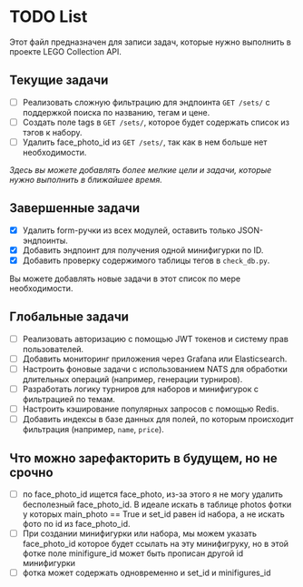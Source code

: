 # TODO List

Этот файл предназначен для записи задач, которые нужно выполнить в проекте LEGO Collection API.

## Текущие задачи

- [ ] Реализовать сложную фильтрацию для эндпоинта `GET /sets/` с поддержкой поиска по названию, тегам и цене.
- [ ] Создать поле tags в `GET /sets/`, которое будет содержать список из тэгов к набору.
- [ ] Удалить face_photo_id из `GET /sets/`, так как в нем больше нет необходимости.

_Здесь вы можете добавлять более мелкие цели и задачи, которые нужно выполнить в ближайшее время._

## Завершенные задачи

- [x] Удалить form-ручки из всех модулей, оставить только JSON-эндпоинты.
- [x] Добавить эндпоинт для получения одной минифигурки по ID.
- [x] Добавить проверку содержимого таблицы тегов в `check_db.py`.

Вы можете добавлять новые задачи в этот список по мере необходимости.

## Глобальные задачи

- [ ] Реализовать авторизацию с помощью JWT токенов и систему прав пользователей.
- [ ] Добавить мониторинг приложения через Grafana или Elasticsearch.
- [ ] Настроить фоновые задачи с использованием NATS для обработки длительных операций (например, генерации турниров).
- [ ] Разработать логику турниров для наборов и минифигурок с фильтрацией по темам.
- [ ] Настроить кэширование популярных запросов с помощью Redis.
- [ ] Добавить индексы в базе данных для полей, по которым происходит фильтрация (например, `name`, `price`).

## Что можно зарефакторить в будущем, но не срочно

- [ ] по face_photo_id ищется face_photo, из-за этого я не могу удалить бесполезный face_photo_id. В идеале искать в таблице photos фотки у которых main_photo == True и set_id равен id набора, а не искать фото по id из face_photo_id.
- [ ] При создании минифигурки или набора, мы можем указать face_photo_id которое будет ссылать на эту минифигруку, но в этой фотке поле minifigure_id может быть прописан другой id минифигурки
- [ ] фотка может содержать одновременно и set_id и minifigures_id